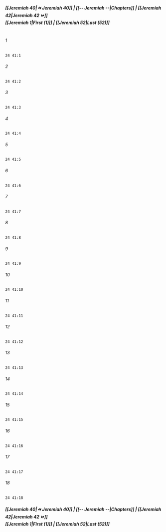 
##### **[[Jeremiah 40|⏪ Jeremiah 40]] | [[-- Jeremiah --|Chapters]] | [[Jeremiah 42|Jeremiah 42 ⏩]]**<br>**[[Jeremiah 1|First (1)]] | [[Jeremiah 52|Last (52)]]**<br><br>

###### 1
``` verse
24 41:1
```
###### 2
``` verse
24 41:2
```
###### 3
``` verse
24 41:3
```
###### 4
``` verse
24 41:4
```
###### 5
``` verse
24 41:5
```
###### 6
``` verse
24 41:6
```
###### 7
``` verse
24 41:7
```
###### 8
``` verse
24 41:8
```
###### 9
``` verse
24 41:9
```
###### 10
``` verse
24 41:10
```
###### 11
``` verse
24 41:11
```
###### 12
``` verse
24 41:12
```
###### 13
``` verse
24 41:13
```
###### 14
``` verse
24 41:14
```
###### 15
``` verse
24 41:15
```
###### 16
``` verse
24 41:16
```
###### 17
``` verse
24 41:17
```
###### 18
``` verse
24 41:18
```

##### **[[Jeremiah 40|⏪ Jeremiah 40]] | [[-- Jeremiah --|Chapters]] | [[Jeremiah 42|Jeremiah 42 ⏩]]**<br>**[[Jeremiah 1|First (1)]] | [[Jeremiah 52|Last (52)]]**
